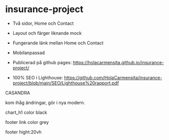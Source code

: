 # insurance-project


* Två sidor, Home och Contact

* Layout och färger liknande mock

* Fungerande länk mellan Home och Contact

* Mobilanpassad

* Publicerad på github pages: https://holacarmensita.github.io/insurance-project/

* 100% SEO i Lighthouse: https://github.com/HolaCarmensita/insurance-project/blob/main/SEO/Lighthouse%20rapport.pdf




CASANDRA 

kom ihåg ändringar, gör i nya modern. 

chart_h1 color black 

footer link color grey 

footer hight:20vh
